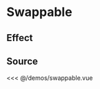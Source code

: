 # Swappable

## Effect

<ClientOnly>
  <DemoSwappable></DemoSwappable>
</ClientOnly>

## Source

<<< @/demos/swappable.vue
